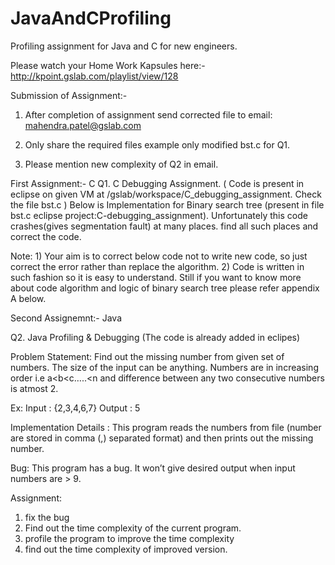 # JavaAndCProfiling
Profiling assignment for Java and C for new engineers.

Please watch your Home Work Kapsules here:- http://kpoint.gslab.com/playlist/view/128

Submission of Assignment:-

1) After completion of assignment send corrected file to email: mahendra.patel@gslab.com

2) Only share the required files example only modified bst.c for Q1.
3) Please mention new complexity of Q2 in email.   

First Assignment:- C
Q1. C Debugging Assignment.  ( Code is present in eclipse on given VM at /gslab/workspace/C_debugging_assignment. Check the file bst.c )
	Below is Implementation for Binary search tree (present in file  bst.c eclipse project:C-debugging_assignment).  Unfortunately this code crashes(gives segmentation fault) at many places. find all such places and correct the code.


Note: 1) Your aim is to correct below code not to write new code, so just correct the error rather than replace the algorithm.
2)  Code is written in such fashion so it is easy to understand. Still if you want to know more about code algorithm and logic of binary search tree please refer appendix A below.

Second Assignemnt:- Java

Q2. Java Profiling & Debugging (The code is already added in eclipes)

Problem Statement: 
Find out the missing number from given set of numbers.  The size of the input can be anything. Numbers are in increasing order i.e a<b<c…..<n and difference between any two consecutive numbers is atmost 2.  

Ex: Input    : {2,3,4,6,7} 
      Output : 5

Implementation Details : 
This program reads the numbers from file (number are stored in comma (,) separated format)  and then prints out the missing number.  

Bug: This program has a bug. It won’t give desired output when input numbers are > 9. 

Assignment: 
1. fix the bug
2. Find out the time complexity of the current program.
3. profile the program  to improve the time complexity
4. find out the time complexity of improved version.
